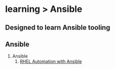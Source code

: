 # learning > Ansible
Designed to learn Ansible tooling
----------
## Ansible
1. Ansible
    1. [RHEL Automation with Ansible](https://www.redhat.com/en/services/training/rh294-red-hat-linux-automation-with-ansible)
